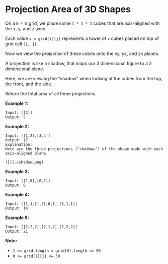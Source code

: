 # Projection Area of 3D Shapes

On a `N * N` grid, we place some `1 * 1 * 1` cubes that are axis-aligned with the x, y, and z axes.

Each value `v = grid[i][j]` represents a tower of `v` cubes placed on top of grid cell `(i, j)`.

Now we view the *projection* of these cubes onto the xy, yz, and zx planes.

A projection is like a shadow, that maps our 3 dimensional figure to a 2 dimensional plane.

Here, we are viewing the "shadow" when looking at the cubes from the top, the front, and the side.

Return the total area of all three projections.

**Example 1:**

```
Input: [[2]]
Output: 5
```

**Example 2:**

```
Input: [[1,2],[3,4]]
Output: 17
Explanation:
Here are the three projections ("shadows") of the shape made with each axis-aligned plane.

![](./shadow.png)
```

**Example 3:**

```
Input: [[1,0],[0,2]]
Output: 8
```

**Example 4:**

```
Input: [[1,1,1],[1,0,1],[1,1,1]]
Output: 14
```

**Example 5:**

```
Input: [[2,2,2],[2,1,2],[2,2,2]]
Output: 21
```

**Note:**

- `1 <= grid.length = grid[0].length <= 50`
- `0 <= grid[i][j] <= 50`

